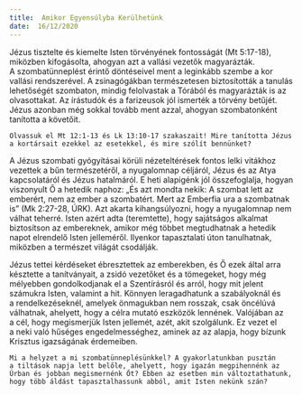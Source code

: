 ```yaml
---
title:  Amikor Egyensúlyba Kerülhetünk
date:  16/12/2020
---
```


Jézus tisztelte és kiemelte Isten törvényének fontosságát (Mt 5:17-18), miközben kifogásolta, ahogyan azt a vallási vezetők magyarázták. A szombatünneplést érintő döntéseivel ment a leginkább szembe a kor vallási rendszerével. A zsinagógákban természetesen biztosították a tanulás lehetőségét szombaton, mindig felolvastak a Tórából és magyarázták is az olvasottakat. Az írástudók és a farizeusok jól ismerték a törvény betűjét. Jézus azonban még sokkal tovább ment azzal, ahogyan szombatonként tanította a követőit.

`Olvassuk el Mt 12:1-13 és Lk 13:10-17 szakaszait! Mire tanította Jézus a kortársait ezekkel az esetekkel, és mire szólít bennünket?`

A Jézus szombati gyógyításai körüli nézeteltérések fontos lelki vitákhoz vezettek a bűn természetéről, a nyugalomnap céljáról, Jézus és az Atya kapcsolatáról és Jézus hatalmáról. E heti alapigénk jól összefoglalja, hogyan viszonyult Ő a hetedik naphoz: „És azt mondta nekik: A szombat lett az emberért, nem az ember a szombatért. Mert az Emberfia ura a szombatnak is” (Mk 2:27-28, ÚRK). Azt akarta kihangsúlyozni, hogy a nyugalomnap nem válhat teherré. Isten azért adta (teremtette), hogy sajátságos alkalmat biztosítson az embereknek, amikor még többet megtudhatnak a hetedik napot elrendelő Isten jelleméről. Ilyenkor tapasztalati úton tanulhatnak, miközben a természet világát csodálják.

Jézus tettei kérdéseket ébresztettek az emberekben, és Ő ezek által arra késztette a tanítványait, a zsidó vezetőket és a tömegeket, hogy még mélyebben gondolkodjanak el a Szentírásról és arról, hogy mit jelent számukra Isten, valamint a hit. Könnyen leragadhatunk a szabályoknál és a rendelkezéseknél, amelyek önmagukban nem rosszak, csak öncélúvá válhatnak, ahelyett, hogy a célra mutató eszközök lennének. Valójában az a cél, hogy megismerjük Isten jellemét, azét, akit szolgálunk. Ez vezet el a neki való hűséges engedelmességhez, aminek az az alapja, hogy bízunk Krisztus igaz­ságának érdemeiben.

`Mi a helyzet a mi szombatünneplésünkkel? A gyakorlatunkban pusztán a tiltások napja lett belőle, ahelyett, hogy igazán megpihennénk az Úrban és jobban megismernénk Őt? Ebben az esetben min változtathatunk, hogy több áldást tapasztalhassunk abból, amit Isten nekünk szán?`